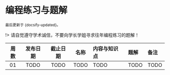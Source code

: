 # 编程练习与题解

<small>最后更新于 {docsify-updated}。</small>

!> 请自觉遵守学术诚信，不要向学长学姐寻求往年编程练习的题解！

| 周数 | 发布日期 | 截止日期 | 名称 | 内容与知识点 | 题解 | 备注 |
| :---: | :---: | :---: | :---: | :--- | :--- | :--- |
| 01 | TODO | TODO | TODO | TODO | TODO | TODO |
